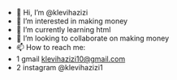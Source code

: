 - 👋 Hi, I’m @klevihazizi
- 👀 I’m interested in making money
- 🌱 I’m currently learning html
- 💞️ I’m looking to collaborate on making money
- 📫 How to reach me:
- 1 gmail klevihazizi10@gmail.com
- 2 instagram @klevihazizi1

<!---
klevihazizi/klevihazizi is a ✨ special ✨ repository because its `README.md` (this file) appears on your GitHub profile.
You can click the Preview link to take a look at your changes.
--->
